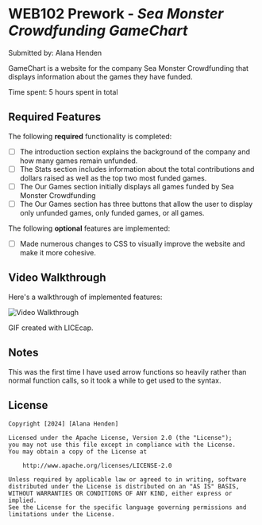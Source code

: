 # WEB102 Prework - *Sea Monster Crowdfunding GameChart*

Submitted by: Alana Henden

GameChart is a website for the company Sea Monster Crowdfunding that displays information about the games they have funded.

Time spent: 5 hours spent in total

## Required Features

The following **required** functionality is completed:

* [ ] The introduction section explains the background of the company and how many games remain unfunded.
* [ ] The Stats section includes information about the total contributions and dollars raised as well as the top two most funded games.
* [ ] The Our Games section initially displays all games funded by Sea Monster Crowdfunding
* [ ] The Our Games section has three buttons that allow the user to display only unfunded games, only funded games, or all games.

The following **optional** features are implemented:

* [ ] Made numerous changes to CSS to visually improve the website and make it more cohesive.

## Video Walkthrough

Here's a walkthrough of implemented features:

<img src='web102_prework/codePreview.gif' title='Video Walkthrough' width='' alt='Video Walkthrough' />

<!-- Replace this with whatever GIF tool you used! -->
GIF created with LICEcap.

## Notes

This was the first time I have used arrow functions so heavily rather than normal function calls, so it took a while to get used to the syntax.

## License

    Copyright [2024] [Alana Henden]

    Licensed under the Apache License, Version 2.0 (the "License");
    you may not use this file except in compliance with the License.
    You may obtain a copy of the License at

        http://www.apache.org/licenses/LICENSE-2.0

    Unless required by applicable law or agreed to in writing, software
    distributed under the License is distributed on an "AS IS" BASIS,
    WITHOUT WARRANTIES OR CONDITIONS OF ANY KIND, either express or implied.
    See the License for the specific language governing permissions and
    limitations under the License.
